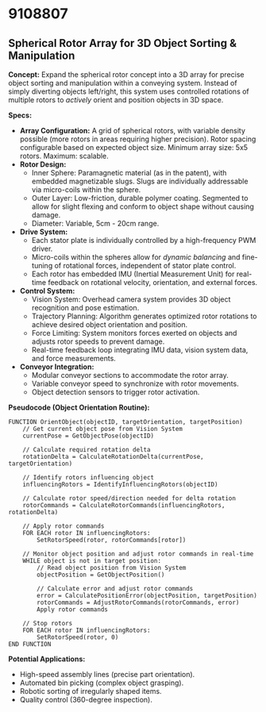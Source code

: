 # 9108807

## Spherical Rotor Array for 3D Object Sorting & Manipulation

**Concept:** Expand the spherical rotor concept into a 3D array for precise object sorting and manipulation within a conveying system. Instead of simply diverting objects left/right, this system uses controlled rotations of multiple rotors to *actively* orient and position objects in 3D space.

**Specs:**

*   **Array Configuration:** A grid of spherical rotors, with variable density possible (more rotors in areas requiring higher precision). Rotor spacing configurable based on expected object size. Minimum array size: 5x5 rotors. Maximum: scalable.
*   **Rotor Design:**
    *   Inner Sphere: Paramagnetic material (as in the patent), with embedded magnetizable slugs. Slugs are individually addressable via micro-coils within the sphere.
    *   Outer Layer: Low-friction, durable polymer coating. Segmented to allow for slight flexing and conform to object shape without causing damage.
    *   Diameter: Variable, 5cm - 20cm range.
*   **Drive System:**
    *   Each stator plate is individually controlled by a high-frequency PWM driver.
    *   Micro-coils within the spheres allow for *dynamic balancing* and fine-tuning of rotational forces, independent of stator plate control.
    *   Each rotor has embedded IMU (Inertial Measurement Unit) for real-time feedback on rotational velocity, orientation, and external forces.
*   **Control System:**
    *   Vision System: Overhead camera system provides 3D object recognition and pose estimation.
    *   Trajectory Planning: Algorithm generates optimized rotor rotations to achieve desired object orientation and position.
    *   Force Limiting: System monitors forces exerted on objects and adjusts rotor speeds to prevent damage.
    *   Real-time feedback loop integrating IMU data, vision system data, and force measurements.
*   **Conveyor Integration:**
    *   Modular conveyor sections to accommodate the rotor array.
    *   Variable conveyor speed to synchronize with rotor movements.
    *   Object detection sensors to trigger rotor activation.

**Pseudocode (Object Orientation Routine):**

```
FUNCTION OrientObject(objectID, targetOrientation, targetPosition)
    // Get current object pose from Vision System
    currentPose = GetObjectPose(objectID)

    // Calculate required rotation delta
    rotationDelta = CalculateRotationDelta(currentPose, targetOrientation)

    // Identify rotors influencing object
    influencingRotors = IdentifyInfluencingRotors(objectID)

    // Calculate rotor speed/direction needed for delta rotation
    rotorCommands = CalculateRotorCommands(influencingRotors, rotationDelta)

    // Apply rotor commands
    FOR EACH rotor IN influencingRotors:
        SetRotorSpeed(rotor, rotorCommands[rotor])

    // Monitor object position and adjust rotor commands in real-time
    WHILE object is not in target position:
        // Read object position from Vision System
        objectPosition = GetObjectPosition()

        // Calculate error and adjust rotor commands
        error = CalculatePositionError(objectPosition, targetPosition)
        rotorCommands = AdjustRotorCommands(rotorCommands, error)
        Apply rotor commands

    // Stop rotors
    FOR EACH rotor IN influencingRotors:
        SetRotorSpeed(rotor, 0)
END FUNCTION
```

**Potential Applications:**

*   High-speed assembly lines (precise part orientation).
*   Automated bin picking (complex object grasping).
*   Robotic sorting of irregularly shaped items.
*   Quality control (360-degree inspection).
